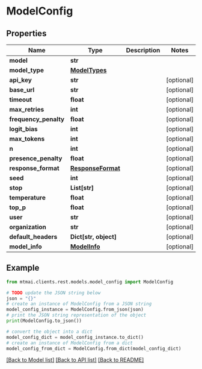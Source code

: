 # ModelConfig


## Properties

Name | Type | Description | Notes
------------ | ------------- | ------------- | -------------
**model** | **str** |  | 
**model_type** | [**ModelTypes**](ModelTypes.md) |  | 
**api_key** | **str** |  | [optional] 
**base_url** | **str** |  | [optional] 
**timeout** | **float** |  | [optional] 
**max_retries** | **int** |  | [optional] 
**frequency_penalty** | **float** |  | [optional] 
**logit_bias** | **int** |  | [optional] 
**max_tokens** | **int** |  | [optional] 
**n** | **int** |  | [optional] 
**presence_penalty** | **float** |  | [optional] 
**response_format** | [**ResponseFormat**](ResponseFormat.md) |  | [optional] 
**seed** | **int** |  | [optional] 
**stop** | **List[str]** |  | [optional] 
**temperature** | **float** |  | [optional] 
**top_p** | **float** |  | [optional] 
**user** | **str** |  | [optional] 
**organization** | **str** |  | [optional] 
**default_headers** | **Dict[str, object]** |  | [optional] 
**model_info** | [**ModelInfo**](ModelInfo.md) |  | [optional] 

## Example

```python
from mtmai.clients.rest.models.model_config import ModelConfig

# TODO update the JSON string below
json = "{}"
# create an instance of ModelConfig from a JSON string
model_config_instance = ModelConfig.from_json(json)
# print the JSON string representation of the object
print(ModelConfig.to_json())

# convert the object into a dict
model_config_dict = model_config_instance.to_dict()
# create an instance of ModelConfig from a dict
model_config_from_dict = ModelConfig.from_dict(model_config_dict)
```
[[Back to Model list]](../README.md#documentation-for-models) [[Back to API list]](../README.md#documentation-for-api-endpoints) [[Back to README]](../README.md)


